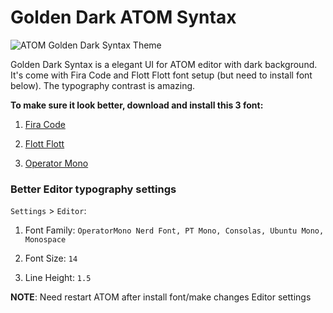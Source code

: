 # Golden Dark ATOM Syntax

![ATOM Golden Dark Syntax Theme](https://4.bp.blogspot.com/-V0GcSpgMO7k/W4Og-S586JI/AAAAAAAAC58/ymiyi3uKtSs-Fss-DfVdOJSVTwRFcZAMgCLcBGAs/s1600/golden-dark-theme.png)

Golden Dark Syntax is a elegant UI for ATOM editor with dark background. It's come with Fira Code and Flott Flott font setup (but need to install font below). The typography contrast is amazing.

**To make sure it look better, download and install this 3 font:**

   1. [Fira Code](https://github.com/pu3antasyah/FiraCode)

   2. [Flott Flott](https://www.dafont.com/flottflott.font)

   3. [Operator Mono](https://github.com/pu3antasyah/cse134b-hw3)

### Better Editor typography settings

 `Settings` > `Editor`:

  1. Font Family: `OperatorMono Nerd Font, PT Mono, Consolas, Ubuntu Mono, Monospace`
  
  2. Font Size: `14`
  
  3. Line Height: `1.5`


**NOTE**: Need restart ATOM after install font/make changes Editor settings


